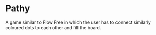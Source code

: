# Pathy
A game similar to Flow Free in which the user has to connect similarly coloured dots to each other and fill the board. 
